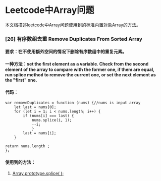 # Leetcode中Array问题

本文档描述leetcode中Array问题使用到的标准内置对象Array的方法。

### [26] 有序数组去重 Remove Duplicates From Sorted Array
#### 要求：在不使用额外空间的情况下删除有序数组中的重复元素。
#### 一种方法：set the first element as a variable. Check from the second element of the array to compare with the former one, if them are equal, run splice method to remove the current one, or set the next element as the "first" one. 
#### 代码：
```
var removeDuplicates = function (nums) {//nums is input array
	let last = nums[0];
	for (let i = 1; i < nums.length; i++) {
		if (nums[i] === last) {
			nums.splice(i, 1);
			--i;
			}
		last = nums[i];
	}

return nums.length ;
};
```
#### 使用到的方法：
1. [Array.prototype.splice( );](Js/Array方法.md)